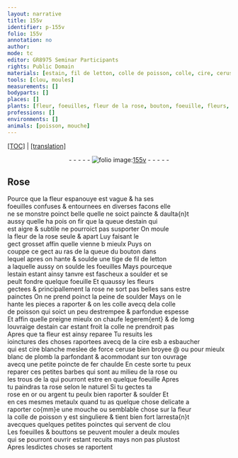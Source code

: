 ```yaml
---
layout: narrative
title: 155v
identifier: p-155v
folio: 155v
annotation: no
author:
mode: tc
editor: GR8975 Seminar Participants
rights: Public Domain
materials: [estain, fil de letton, colle de poisson, colle, cire, ceruse, blanc de plomb, fer, or, argent, metaulx]
tools: [clou, moules]
measurements: []
bodyparts: []
places: []
plants: [fleur, foeuilles, fleur de la rose, bouton, foeuille, fleurs, rose, bouttons]
professions: []
environments: []
animals: [poisson, mouche]
---
```


<p><a href="{{ site.baseurl }}/diplomatic/">[TOC]</a> | <a href="{{ site.baseurl }}/_texts/p-155v_tl.md/">[translation]</a></p><div class="folio" align="center">- - - - - <a href="http://gallica.bnf.fr/ark:/12148/btv1b10500001g/f316.item.r=" target="_blank"><img src="https://cu-mkp.github.io/2017-workshop-edition/assets/photo-icon.png" alt="folio image: " style="display:inline-block; margin-bottom:-3px;"/>155v</a> - - - - - </div>  
  

## Rose

 
Pource que la <span class="pa">fleur</span> espanouye est vague & ha ses<br/> <span class="pa">foeuilles</span> confuses & entournees en diverses facons elle<br/> ne se monstre poinct belle quelle ne soict paincte & daulta{n}t<br/> aussy quelle ha pois <span class="del">on fir</span> que la queue d<span class="m">estain</span> qui<br/> est aigre & subtile ne pourroict pas susporter On moule<br/> la <span class="pa">fleur de la rose</span> seule & apart Luy faisant le<br/> gect grosset affin quelle vienne <span class="del">b</span> mieulx Puys on<br/> couppe ce gect au ras de la queue du <span class="pa">bouton</span> dans<br/> lequel apres on hante & soulde une tige de <span class="m">fil de letton</span><br/> a laquelle aussy on soulde les <span class="pa">foeuilles</span> Mays pourceque<br/> l<span class="m">estain</span> estant ainsy tanvre est fascheux a soulder et se<br/> peult fondre quelque <span class="pa">foeuille</span> Et quaussy les <span class="pa">fleurs</span><br/> gectees & principallement la <span class="pa">rose</span> ne sort pas belles sans estre<br/> painctes On ne prend poinct la peine de soulder Mays on <span class="del">le</span> <br/> hante les pieces a raporter & on les colle avecq dela <span class="m">colle<br/> de <span class="al">poisson</span></span> qui soict un peu destrempee & parfondue espesse<br/> Et affin quelle preigne mieulx on chaufe legerem{ent} & de lomg<br/> louvraige d<span class="m">estain</span> car estant froit la <span class="m">colle</span> ne prendroit pas<br/> Apres que ta <span class="pa">fleur</span> est ainsy reparee Tu resuits les<br/> ioinctures des choses raportees avecq de la <span class="m">cire</span> <span class="del">esb</span> a esbaucher<br/> qui est <span class="m">cire</span> blanche meslee de force <span class="m">ceruse</span> bien broyee @ ou pour mieulx<br/> <span class="m">blanc de plomb</span> la parfondant & acommodant sur ton ouvrage<br/> avecq une petite poincte de <span class="m">fer</span> chaulde En ceste sorte tu peux<br/> reparer ces petites barbes qui sont au milieu de la <span class="pa">rose</span> ou<br/> les trous <span class="del">de la</span> qui pourront estre en quelque <span class="pa">foeuille</span> Apres<br/> tu paindras ta <span class="pa">rose</span> selon le naturel Si tu gectes ta<br/> <span class="pa">rose</span> en <span class="m">or</span> ou <span class="m">argent</span> tu peulx bien raporter & soulder Et<br/> en ces mesmes <span class="m">metaulx</span> quand tu as quelque chose delicate a<br/> raporter co{mm}e une <span class="al">mouche</span> ou semblable chose sur la <span class="pa">fleur</span><br/> la <span class="m">colle de <span class="al">poisson</span></span> y est singuliere & tient bien fort larresta{n}t<br/> avecques quelques petites poinctes qui servent de <span class="tl">clou</span><br/> Les <span class="pa">foeuilles</span> & <span class="pa">bouttons</span> se peuvent mouler a deulx <span class="tl">moules</span><br/> qui se pourront ouvrir estant recuits mays non pas plustost<br/> Apres lesdictes choses se raportent
 
